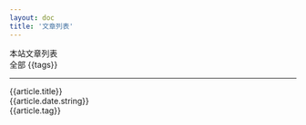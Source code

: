 ```yaml
---
layout: doc
title: '文章列表'
---
```

<script setup>
import { computed, reactive } from 'vue';
import { data } from '../../.vitepress/theme/posts.data.mts';

const ALL_TAG_VALUE = 'all'
const currentTag = reactive({
  value: ALL_TAG_VALUE,
  setTag(tag) {
    this.value = tag;
  }
});
const { posts, tags } = data;
const pageData = computed(() => {
  return currentTag.value === ALL_TAG_VALUE ? posts : posts.filter(_ => _.tag === currentTag.value)
})

const onTagSelect = (e) => currentTag.setTag(e);

</script>

<style lang="scss" module>
.tag_list {
  list-style-type: none;
  display: flex;
  align-items: center;
  flex-wrap: wrap;

  .tag_item {
    margin-top: 0;
    background-color: var(--vp-c-indigo-soft);
    font-weight: bold;
    color: var(--vp-c-text-1);
    padding: 2px 8px;
    font-size: 12px;
    border-radius: 6px;
    cursor: pointer;
    margin-right: 12px;
    margin-top: 12px;

    &:hover {
      background: var(--vp-c-indigo-1);
      color: var(--vp-c-bg-soft);
      transition: all, .3s
    }

    &.current {
      background: var(--vp-c-indigo-1);
      color: var(--vp-c-bg-soft);
      transition: all, .3s;
    }
  }
}

.date {
  text-align: right;
}

.pagetitle {
  font-size: 2em;
  font-weight: bold;
  line-height: 2.5em;
}

.pagetags {
  display: flex;
}

.item_wrapper {
  padding: 0;
  border-radius: 16px;
  background-color: #fff;
  border: 1px solid #dedfe0;
  box-shadow: 1px 1px 1px #e2e2e3;
  margin-bottom: 12px;

  .item_title {
    display: flex;
    align-items: center;
    border-bottom: solid 1px #e2e2e3;
    padding: 20px;
  }

  .item_desc {
    display: flex;
    justify-content: space-between;
    padding: 10px 20px;
    color: var(--vp-c-text-2);
    font-size: 14px;
    box-sizing: border-box;
  }

  .tag {
    margin-left: 12px;
    font-size: 12px;
    background-color: var(--vp-c-indigo-soft);  
    color: var(--vp-c-text-1);
    padding: 0 8px;
    font-size: 12px;
    border-radius: 6px;
    cursor: pointer;

    &:hover {
      font-weight: bold;
      background: var(--vp-c-indigo-1);
      color: var(--vp-c-bg-soft);
      transition: all, .3s;
    }
  }
}

.currenttag {
  background: var(--vp-c-indigo-1);
  color: var(--vp-c-bg-soft);
}

.item_link,
.item_link:visited,
.item_link:visited {
  text-decoration: none;
  color: var(--vp-c-indigo-3);
  font-size: 18px;
  font-weight: bold;
}
.item_link:hover {
  text-decoration: underline;
  color: var(--vp-c-brand-1);
}

</style>
<section :class="$style.pagetitle">本站文章列表</section>
<section :class="$style.pagetags">
  <div :class="$style.tag_list">
    <span
      :class="[$style.tag_item, currentTag.value === 'all' ? $style.current : '']"
      @click="onTagSelect('all')"
    >
      全部
    </span>
    <span
      :class="[$style.tag_item, currentTag.value === tags ? $style.current : '']"
      v-for="(tags, idx) in tags"
      :key="idx"
      @click="onTagSelect(tags)"
    >
      {{tags}}
    </span>
  </div>
</section>
<hr />
<section>
  <div v-for="(article, index) in pageData" :key="index" :class="$style.item_wrapper">
    <div :class="$style.item_title">
      <a :href="article.url" :class="$style.item_link">{{article.title}}</a>
    </div>
    <div :class="$style.item_desc">
      <div :class="$style.date">{{article.date.string}}</div>
      <span :class="$style.tag" @click="onTagSelect(article.tag)">{{article.tag}}</span>
    </div>
  </div>
</section>
